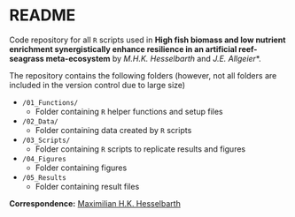 # README

Code repository for all `R` scripts used in **High fish biomass and low nutrient enrichment synergistically enhance resilience in an artificial reef-seagrass meta-ecosystem** by *M.H.K. Hesselbarth* and *J.E. Allgeier**.

The repository contains the following folders (however, not all folders are included in the version control due to large size)
- `/01_Functions/`
  - Folder containing `R` helper functions and setup files
- `/02_Data/`
  - Folder containing data created by `R` scripts
- `/03_Scripts/`
  - Folder containing `R` scripts to replicate results and figures
- `/04_Figures`
  - Folder containing figures
- `/05_Results`
  -  Folder containing result files

**Correspondence:** [Maximilian H.K. Hesselbarth](mailto:mhk.hesselbarth@gmail.com)
